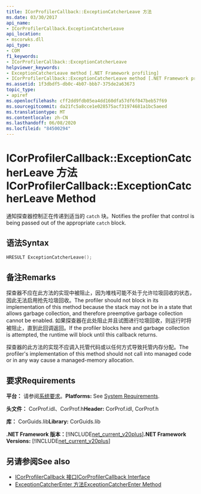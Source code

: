 ```yaml
---
title: ICorProfilerCallback::ExceptionCatcherLeave 方法
ms.date: 03/30/2017
api_name:
- ICorProfilerCallback.ExceptionCatcherLeave
api_location:
- mscorwks.dll
api_type:
- COM
f1_keywords:
- ICorProfilerCallback::ExceptionCatcherLeave
helpviewer_keywords:
- ExceptionCatcherLeave method [.NET Framework profiling]
- ICorProfilerCallback::ExceptionCatcherLeave method [.NET Framework profiling]
ms.assetid: 1f3dbdf5-db0c-4b07-bbb7-375de2a63673
topic_type:
- apiref
ms.openlocfilehash: cff2dd9fdb05ea4dd160dfa57df6f047beb57f69
ms.sourcegitcommit: da21fc5a8cce1e028575acf31974681a1bc5aeed
ms.translationtype: MT
ms.contentlocale: zh-CN
ms.lasthandoff: 06/08/2020
ms.locfileid: "84500294"
---
```

# <a name="icorprofilercallbackexceptioncatcherleave-method"></a><span data-ttu-id="fdc56-102">ICorProfilerCallback::ExceptionCatcherLeave 方法</span><span class="sxs-lookup"><span data-stu-id="fdc56-102">ICorProfilerCallback::ExceptionCatcherLeave Method</span></span>
<span data-ttu-id="fdc56-103">通知探查器控制正在传递到适当的 `catch` 块。</span><span class="sxs-lookup"><span data-stu-id="fdc56-103">Notifies the profiler that control is being passed out of the appropriate `catch` block.</span></span>  
  
## <a name="syntax"></a><span data-ttu-id="fdc56-104">语法</span><span class="sxs-lookup"><span data-stu-id="fdc56-104">Syntax</span></span>  
  
```cpp  
HRESULT ExceptionCatcherLeave();  
```  
  
## <a name="remarks"></a><span data-ttu-id="fdc56-105">备注</span><span class="sxs-lookup"><span data-stu-id="fdc56-105">Remarks</span></span>  
 <span data-ttu-id="fdc56-106">探查器不应在此方法的实现中被阻止，因为堆栈可能不处于允许垃圾回收的状态，因此无法启用抢先垃圾回收。</span><span class="sxs-lookup"><span data-stu-id="fdc56-106">The profiler should not block in its implementation of this method because the stack may not be in a state that allows garbage collection, and therefore preemptive garbage collection cannot be enabled.</span></span> <span data-ttu-id="fdc56-107">如果探查器在此处阻止并且试图进行垃圾回收，则运行时将被阻止，直到此回调返回。</span><span class="sxs-lookup"><span data-stu-id="fdc56-107">If the profiler blocks here and garbage collection is attempted, the runtime will block until this callback returns.</span></span>  
  
 <span data-ttu-id="fdc56-108">探查器的此方法的实现不应调入托管代码或以任何方式导致托管内存分配。</span><span class="sxs-lookup"><span data-stu-id="fdc56-108">The profiler's implementation of this method should not call into managed code or in any way cause a managed-memory allocation.</span></span>  
  
## <a name="requirements"></a><span data-ttu-id="fdc56-109">要求</span><span class="sxs-lookup"><span data-stu-id="fdc56-109">Requirements</span></span>  
 <span data-ttu-id="fdc56-110">**平台：** 请参阅[系统要求](../../get-started/system-requirements.md)。</span><span class="sxs-lookup"><span data-stu-id="fdc56-110">**Platforms:** See [System Requirements](../../get-started/system-requirements.md).</span></span>  
  
 <span data-ttu-id="fdc56-111">**头文件：** CorProf.idl、CorProf.h</span><span class="sxs-lookup"><span data-stu-id="fdc56-111">**Header:** CorProf.idl, CorProf.h</span></span>  
  
 <span data-ttu-id="fdc56-112">**库：** CorGuids.lib</span><span class="sxs-lookup"><span data-stu-id="fdc56-112">**Library:** CorGuids.lib</span></span>  
  
 <span data-ttu-id="fdc56-113">**.NET Framework 版本：**[!INCLUDE[net_current_v20plus](../../../../includes/net-current-v20plus-md.md)]</span><span class="sxs-lookup"><span data-stu-id="fdc56-113">**.NET Framework Versions:** [!INCLUDE[net_current_v20plus](../../../../includes/net-current-v20plus-md.md)]</span></span>  
  
## <a name="see-also"></a><span data-ttu-id="fdc56-114">另请参阅</span><span class="sxs-lookup"><span data-stu-id="fdc56-114">See also</span></span>

- [<span data-ttu-id="fdc56-115">ICorProfilerCallback 接口</span><span class="sxs-lookup"><span data-stu-id="fdc56-115">ICorProfilerCallback Interface</span></span>](icorprofilercallback-interface.md)
- [<span data-ttu-id="fdc56-116">ExceptionCatcherEnter 方法</span><span class="sxs-lookup"><span data-stu-id="fdc56-116">ExceptionCatcherEnter Method</span></span>](icorprofilercallback-exceptioncatcherenter-method.md)
